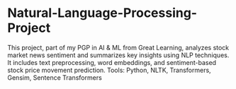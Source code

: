 # Natural-Language-Processing-Project
This project, part of my PGP in AI &amp; ML from Great Learning, analyzes stock market news sentiment and summarizes key insights using NLP techniques. It includes text preprocessing, word embeddings, and sentiment-based stock price movement prediction. Tools: Python, NLTK, Transformers, Gensim, Sentence Transformers
